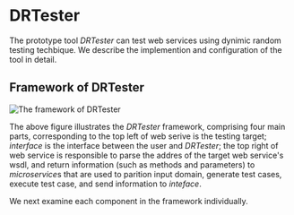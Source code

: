 # DRTester

The prototype tool *DRTester* can test web services using dynimic random testing techbique. We describe the implemention and configuration of the tool in detail.

## Framework of DRTester



![The framework of DRTester](C:\Users\phant\Documents\public4drt\DRTester\微信图片_20191015160944.png)

The above figure illustrates the *DRTester* framework, comprising four main parts, corresponding to the top left of web serive is the testing target; *interface* is the interface between the user and *DRTester*; the top right of web service is responsible to parse the addres of the target web service's wsdl, and return information (such as methods and parameters) to *microservice*s that are used to parition input domain, generate test cases, execute test case, and send information to *inteface*. 



 We next examine each component in the framework individually.



